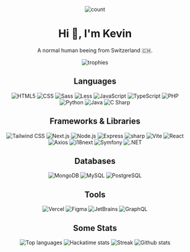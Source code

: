 <div align="center">

![count](https://komarev.com/ghpvc/?username=namelessproj&label=Profile%20views&color=0e75b6&style=flat)
# Hi 👋, I'm Kevin
A normal human beeing from Switzerland :switzerland:.

</div>



<div align="center">

![trophies](https://github-profile-trophy.vercel.app/?username=namelessproj)

</div>



<div align="center">

## Languages

![HTML5](https://img.shields.io/badge/Html5-E34F26?style=for-the-badge&logo=html5&logoColor=white)
![CSS](https://img.shields.io/badge/CSS-663399?style=for-the-badge&logo=css&logoColor=white)
![Sass](https://img.shields.io/badge/Sass-CC6699?style=for-the-badge&logo=sass&logoColor=white)
![Less](https://img.shields.io/badge/Less-1D365D?style=for-the-badge&logo=less&logoColor=white)
![JavaScript](https://img.shields.io/badge/JavaScript-F7DF1E?style=for-the-badge&logo=javascript&logoColor=black)
![TypeScript](https://img.shields.io/badge/TypeScript-3178C6?style=for-the-badge&logo=typescript&logoColor=white)
![PHP](https://img.shields.io/badge/PHP-777BB4?style=for-the-badge&logo=php&logoColor=white)
![Python](https://img.shields.io/badge/python-3670A0?style=for-the-badge&logo=python&logoColor=ffdd54)
![Java](https://img.shields.io/badge/java-ED8B00.svg?style=for-the-badge&logo=openjdk&logoColor=white)
![C Sharp](https://img.shields.io/badge/C%23-9c75d5?style=for-the-badge)

</div>



<div align="center">

## Frameworks & Libraries

![Tailwind CSS](https://img.shields.io/badge/Tailwind_CSS-06B6D4?style=for-the-badge&logo=tailwindcss&logoColor=white)
![Next.js](https://img.shields.io/badge/Next.js-black?style=for-the-badge&logo=next.js)
![Node.js](https://img.shields.io/badge/Node.js-5FA04E?style=for-the-badge&logo=node.js&logoColor=white)
![Express](https://img.shields.io/badge/Express-black?style=for-the-badge&logo=express&logoColor=white)
![sharp](https://img.shields.io/badge/sharp-99CC00?style=for-the-badge&logo=sharp&logoColor=009900)
![Vite](https://img.shields.io/badge/Vite-646CFF?style=for-the-badge&logo=vite&logoColor=white)
![React](https://img.shields.io/badge/React-61DAFB?style=for-the-badge&logo=react&logoColor=black)
![Axios](https://img.shields.io/badge/Axios-5A29E4?style=for-the-badge&logo=axios)
![i18next](https://img.shields.io/badge/i18next-26A69A?style=for-the-badge&logo=i18next&logoColor=white)
![Symfony](https://img.shields.io/badge/Symfony-black?style=for-the-badge&logo=symfony&logoColor=white)
![.NET](https://img.shields.io/badge/.NET-512BD4?style=for-the-badge&logo=.net)

</div>



<div align="center">

## Databases

![MongoDB](https://img.shields.io/badge/MongoDB-47A248?style=for-the-badge&logo=mongodb&logoColor=white)
![MySQL](https://img.shields.io/badge/MySQL-4479A1?style=for-the-badge&logo=mysql&logoColor=white)
![PostgreSQL](https://img.shields.io/badge/PostgeSQL-4169E1?style=for-the-badge&logo=postgresql&logoColor=white)
  
</div>



<div align="center">

## Tools

![Vercel](https://img.shields.io/badge/Vercel-black?style=for-the-badge&logo=vercel)
![Figma](https://img.shields.io/badge/Figma-F24E1E?style=for-the-badge&logo=figma&logoColor=white)
![JetBrains](https://img.shields.io/badge/JetBrains-black?style=for-the-badge&logo=jetbrains&logoColor=white)
![GraphQL](https://img.shields.io/badge/GraphQL-E10098?style=for-the-badge&logo=graphql)

</div>



<div align="center">

## Some Stats

![Top languages](https://github-readme-stats.vercel.app/api/top-langs?username=namelessproj&show_icons=true&locale=en&layout=compact&theme=dark)
![Hackatime stats](https://github-readme-stats.hackclub.dev/api/wakatime?username=7830&api_domain=hackatime.hackclub.com&theme=github_dark&custom_title=Hackatime+Stats&layout=compact&cache_seconds=0&langs_count=8)
![Streak](https://github-readme-streak-stats.herokuapp.com/?user=namelessproj&theme=dark&locale=en)
![Github stats](https://github-readme-stats.vercel.app/api?username=namelessproj&show_icons=true&locale=en&theme=dark)
  
</div>

